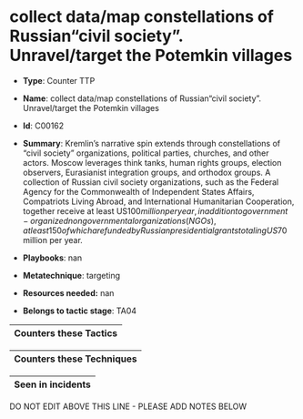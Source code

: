 # collect data/map constellations of Russian“civil society”. Unravel/target the Potemkin villages

* **Type**: Counter TTP

* **Name**: collect data/map constellations of Russian“civil society”. Unravel/target the Potemkin villages

* **Id**: C00162

* **Summary**: Kremlin’s narrative spin extends through constellations of “civil society” organizations, political parties, churches, and other actors. Moscow leverages think tanks, human rights groups, election observers, Eurasianist integration groups, and orthodox groups. A collection of Russian civil society organizations, such as the Federal Agency for the Commonwealth of Independent States Affairs, Compatriots Living Abroad, and International Humanitarian Cooperation, together receive at least US$100 million per year, in addition to government-organized nongovernmental organizations (NGOs), at least 150 of which are funded by Russian presidential grants totaling US$70 million per year.

* **Playbooks**: nan

* **Metatechnique**: targeting

* **Resources needed:** nan

* **Belongs to tactic stage**: TA04


| Counters these Tactics |
| ---------------------- |



| Counters these Techniques |
| ------------------------- |



| Seen in incidents |
| ----------------- |


DO NOT EDIT ABOVE THIS LINE - PLEASE ADD NOTES BELOW